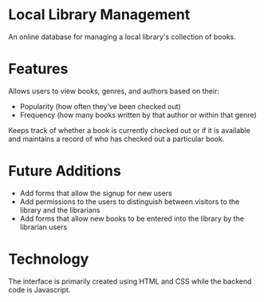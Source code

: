 # Local Library Management

An online database for managing a local library's collection of books. 

# Features

Allows users to view books, genres, and authors based on their:
* Popularity (how often they've been checked out)
* Frequency (how many books written by that author or within that genre)

Keeps track of whether a book is currently checked out or if it is available and maintains a record of who has checked out a particular book. 

# Future Additions

* Add forms that allow the signup for new users
* Add permissions to the users to distinguish between visitors to the library and the librarians
* Add forms that allow new books to be entered into the library by the librarian users

# Technology

The interface is primarily created using HTML and CSS while the backend code is Javascript. 
